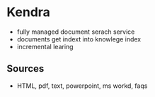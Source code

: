 # Kendra
- fully managed document serach service
- documents get indext into knowlege index
- incremental learing
## Sources
- HTML, pdf, text, powerpoint, ms workd, faqs
